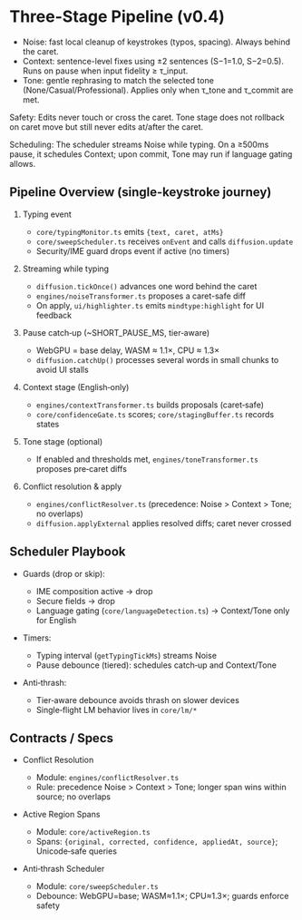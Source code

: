 # Three-Stage Pipeline (v0.4)

- Noise: fast local cleanup of keystrokes (typos, spacing). Always behind the caret.
- Context: sentence-level fixes using ±2 sentences (S−1=1.0, S−2=0.5). Runs on pause when input fidelity ≥ τ_input.
- Tone: gentle rephrasing to match the selected tone (None/Casual/Professional). Applies only when τ_tone and τ_commit are met.

Safety: Edits never touch or cross the caret. Tone stage does not rollback on caret move but still never edits at/after the caret.

Scheduling: The scheduler streams Noise while typing. On a ≥500ms pause, it schedules Context; upon commit, Tone may run if language gating allows.

## Pipeline Overview (single-keystroke journey)

1. Typing event
   - `core/typingMonitor.ts` emits `{text, caret, atMs}`
   - `core/sweepScheduler.ts` receives `onEvent` and calls `diffusion.update`
   - Security/IME guard drops event if active (no timers)

2. Streaming while typing
   - `diffusion.tickOnce()` advances one word behind the caret
   - `engines/noiseTransformer.ts` proposes a caret-safe diff
   - On apply, `ui/highlighter.ts` emits `mindtype:highlight` for UI feedback

3. Pause catch‑up (~SHORT_PAUSE_MS, tier‑aware)
   - WebGPU = base delay, WASM ≈ 1.1×, CPU ≈ 1.3×
   - `diffusion.catchUp()` processes several words in small chunks to avoid UI stalls

4. Context stage (English‑only)
   - `engines/contextTransformer.ts` builds proposals (caret‑safe)
   - `core/confidenceGate.ts` scores; `core/stagingBuffer.ts` records states

5. Tone stage (optional)
   - If enabled and thresholds met, `engines/toneTransformer.ts` proposes pre‑caret diffs

6. Conflict resolution & apply
   - `engines/conflictResolver.ts` (precedence: Noise > Context > Tone; no overlaps)
   - `diffusion.applyExternal` applies resolved diffs; caret never crossed

## Scheduler Playbook

- Guards (drop or skip):
  - IME composition active → drop
  - Secure fields → drop
  - Language gating (`core/languageDetection.ts`) → Context/Tone only for English

- Timers:
  - Typing interval (`getTypingTickMs`) streams Noise
  - Pause debounce (tiered): schedules catch‑up and Context/Tone

- Anti‑thrash:
  - Tier‑aware debounce avoids thrash on slower devices
  - Single‑flight LM behavior lives in `core/lm/*`

## Contracts / Specs

- Conflict Resolution
  - Module: `engines/conflictResolver.ts`
  - Rule: precedence Noise > Context > Tone; longer span wins within source; no overlaps

- Active Region Spans
  - Module: `core/activeRegion.ts`
  - Spans: `{original, corrected, confidence, appliedAt, source}`; Unicode‑safe queries

- Anti‑thrash Scheduler
  - Module: `core/sweepScheduler.ts`
  - Debounce: WebGPU=base; WASM≈1.1×; CPU≈1.3×; guards enforce safety

